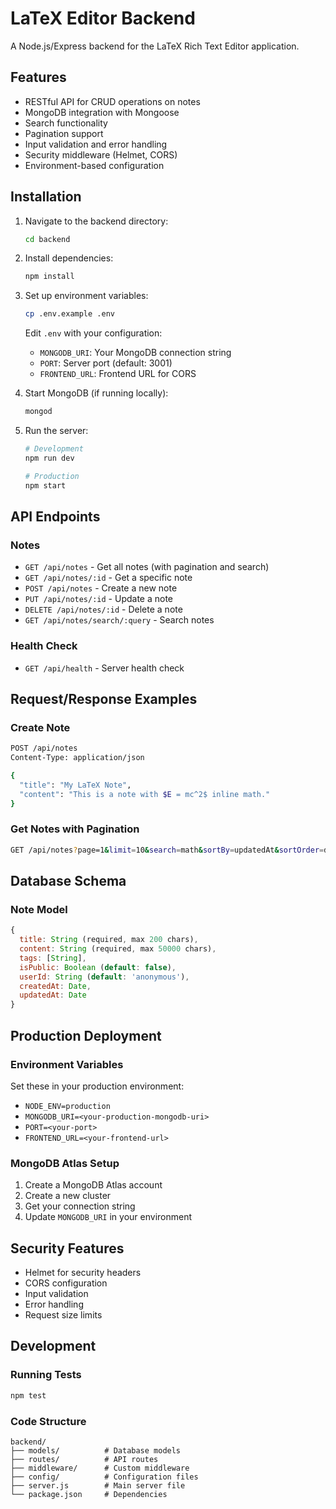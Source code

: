 # LaTeX Editor Backend

A Node.js/Express backend for the LaTeX Rich Text Editor application.

## Features

- RESTful API for CRUD operations on notes
- MongoDB integration with Mongoose
- Search functionality
- Pagination support
- Input validation and error handling
- Security middleware (Helmet, CORS)
- Environment-based configuration

## Installation

1. Navigate to the backend directory:
   ```bash
   cd backend
   ```

2. Install dependencies:
   ```bash
   npm install
   ```

3. Set up environment variables:
   ```bash
   cp .env.example .env
   ```
   
   Edit `.env` with your configuration:
   - `MONGODB_URI`: Your MongoDB connection string
   - `PORT`: Server port (default: 3001)
   - `FRONTEND_URL`: Frontend URL for CORS

4. Start MongoDB (if running locally):
   ```bash
   mongod
   ```

5. Run the server:
   ```bash
   # Development
   npm run dev
   
   # Production
   npm start
   ```

## API Endpoints

### Notes

- `GET /api/notes` - Get all notes (with pagination and search)
- `GET /api/notes/:id` - Get a specific note
- `POST /api/notes` - Create a new note
- `PUT /api/notes/:id` - Update a note
- `DELETE /api/notes/:id` - Delete a note
- `GET /api/notes/search/:query` - Search notes

### Health Check

- `GET /api/health` - Server health check

## Request/Response Examples

### Create Note
```bash
POST /api/notes
Content-Type: application/json

{
  "title": "My LaTeX Note",
  "content": "This is a note with $E = mc^2$ inline math."
}
```

### Get Notes with Pagination
```bash
GET /api/notes?page=1&limit=10&search=math&sortBy=updatedAt&sortOrder=desc
```

## Database Schema

### Note Model
```javascript
{
  title: String (required, max 200 chars),
  content: String (required, max 50000 chars),
  tags: [String],
  isPublic: Boolean (default: false),
  userId: String (default: 'anonymous'),
  createdAt: Date,
  updatedAt: Date
}
```

## Production Deployment

### Environment Variables
Set these in your production environment:
- `NODE_ENV=production`
- `MONGODB_URI=<your-production-mongodb-uri>`
- `PORT=<your-port>`
- `FRONTEND_URL=<your-frontend-url>`

### MongoDB Atlas Setup
1. Create a MongoDB Atlas account
2. Create a new cluster
3. Get your connection string
4. Update `MONGODB_URI` in your environment

## Security Features

- Helmet for security headers
- CORS configuration
- Input validation
- Error handling
- Request size limits

## Development

### Running Tests
```bash
npm test
```

### Code Structure
```
backend/
├── models/          # Database models
├── routes/          # API routes
├── middleware/      # Custom middleware
├── config/          # Configuration files
├── server.js        # Main server file
└── package.json     # Dependencies
```